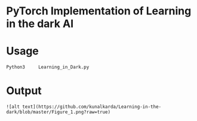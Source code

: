 # PyTorch Implementation of Learning in the dark AI 


# Usage 
    Python3  	Learning_in_Dark.py
    
# Output

    ![alt text](https://github.com/kunalkarda/Learning-in-the-dark/blob/master/Figure_1.png?raw=true)
    
